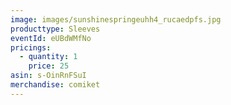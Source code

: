 ```yaml
---
image: images/sunshinespringeuhh4_rucaedpfs.jpg
producttype: Sleeves
eventId: eUBdWMfNo
pricings:
  - quantity: 1
    price: 25
asin: s-OinRnFSuI
merchandise: comiket
---
```

